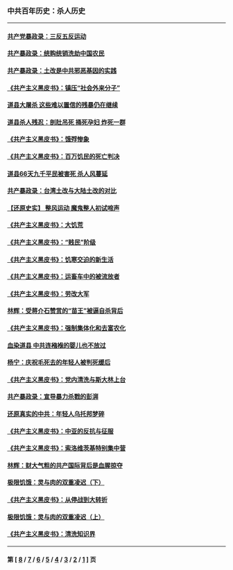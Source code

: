 ### 中共百年历史：杀人历史
---
#### [共产党暴政录：三反五反运动](../../pages/nf1176106/n10371607.md) 
#### [共产暴政录：统购统销洗劫中国农民](../../pages/nf1176106/n10360803.md) 
#### [共产暴政录：土改是中共邪恶基因的实践](../../pages/nf1176106/n10358233.md) 
#### [《共产主义黑皮书》：镇压“社会外来分子”](../../pages/nf1176106/n10300896.md) 
#### [道县大屠杀 这些难以置信的残暴仍在继续](../../pages/nf1176106/n10328723.md) 
#### [道县杀人残忍：剖肚吊死 捅死孕妇 炸死一群](../../pages/nf1176106/n10322135.md) 
#### [《共产主义黑皮书》：饿殍惨象](../../pages/nf1176106/n10300886.md) 
#### [《共产主义黑皮书》：百万饥民的死亡判决](../../pages/nf1176106/n10300844.md) 
#### [道县66天九千平民被害死 杀人风蔓延](../../pages/nf1176106/n10311507.md) 
#### [共产暴政录：台湾土改与大陆土改的对比](../../pages/nf1176106/n10310732.md) 
#### [【还原史实】 整风运动 魔鬼整人初试啼声](../../pages/nf1176106/n10306820.md) 
#### [《共产主义黑皮书》：大饥荒](../../pages/nf1176106/n10300836.md) 
#### [《共产主义黑皮书》：“贱民”阶级](../../pages/nf1176106/n10248113.md) 
#### [《共产主义黑皮书》：饥寒交迫的新生活](../../pages/nf1176106/n10248107.md) 
#### [《共产主义黑皮书》：运畜车中的被流放者](../../pages/nf1176106/n10248105.md) 
#### [《共产主义黑皮书》：劳改大军](../../pages/nf1176106/n10248098.md) 
#### [林辉：受蒋介石赞赏的“苗王”被逼自杀背后](../../pages/nf1176106/n10284443.md) 
#### [《共产主义黑皮书》：强制集体化和去富农化](../../pages/nf1176106/n10248008.md) 
#### [血染道县 中共连襁褓的婴儿也不放过](../../pages/nf1176106/n10274696.md) 
#### [杨宁：庆祝毛死去的年轻人被判死缓后](../../pages/nf1176106/n10272258.md) 
#### [《共产主义黑皮书》：党内清洗与斯大林上台](../../pages/nf1176106/n10217388.md) 
#### [共产暴政录：宣导暴力杀戮的彭湃](../../pages/nf1176106/n10263600.md) 
#### [还原真实的中共：年轻人乌托邦梦碎](../../pages/nf1176106/n10248973.md) 
#### [《共产主义黑皮书》：中亚的反抗与征服](../../pages/nf1176106/n10217382.md) 
#### [《共产主义黑皮书》：索洛维茨基特别集中营](../../pages/nf1176106/n10217377.md) 
#### [林辉：财大气粗的共产国际背后是血腥掠夺](../../pages/nf1176106/n10234497.md) 
#### [极限饥饿：灵与肉的双重凌迟（下）](../../pages/nf1176106/n10217581.md) 
#### [《共产主义黑皮书》：从停战到大转折](../../pages/nf1176106/n10217374.md) 
#### [极限饥饿：灵与肉的双重凌迟（上）](../../pages/nf1176106/n10217201.md) 
#### [《共产主义黑皮书》：清洗知识界](../../pages/nf1176106/n10189823.md) 

---
#### 第 [ [8](./8.md) / [7](./7.md) / [6](./6.md) / [5](./5.md) / [4](./4.md) / [3](./3.md) / [2](./2.md) / [1](./1.md) ] 页

